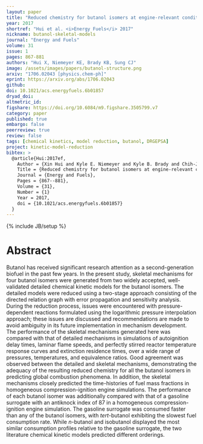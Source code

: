 ```yaml
---
layout: paper
title: "Reduced chemistry for butanol isomers at engine-relevant conditions"
year: 2017
shortref: "Hui et al. <i>Energy Fuels</i> 2017"
nickname: butanol-skeletal-models
journal: "Energy and Fuels"
volume: 31
issue: 1
pages: 867-881
authors: "Hui X, Niemeyer KE, Brady KB, Sung CJ"
image: /assets/images/papers/butanol-structure.png
arxiv: "1706.02043 [physics.chem-ph]"
eprint: https://arxiv.org/abs/1706.02043
github:
doi: 10.1021/acs.energyfuels.6b01857
dryad_doi:
altmetric_id:
figshare: https://doi.org/10.6084/m9.figshare.3505799.v7
category: paper
published: true
embargo: false
peerreview: true
review: false
tags: [chemical kinetics, model reduction, butanol, DRGEPSA]
project: kinetic-model-reduction
bibtex: >
  @article{Hui:2017ef,
    Author = {Xin Hui and Kyle E. Niemeyer and Kyle B. Brady and Chih-Jen Sung},
    Title = {Reduced chemistry for butanol isomers at engine-relevant conditions},
    Journal = {Energy and Fuels},
    Pages = {867--881},
    Volume = {31},
    Number = {1}
    Year = 2017,
    doi = {10.1021/acs.energyfuels.6b01857}
  }
---
```

{% include JB/setup %}

# Abstract

Butanol has received significant research attention as a second-generation biofuel in the past few years. In the present study, skeletal mechanisms for four butanol isomers were generated from two widely accepted, well-validated detailed chemical kinetic models for the butanol isomers. The detailed models were reduced using a two-stage approach consisting of the directed relation graph with error propagation and sensitivity analysis. During the reduction process, issues were encountered with pressure-dependent reactions formulated using the logarithmic pressure interpolation approach; these issues are discussed and recommendations are made to avoid ambiguity in its future implementation in mechanism development. The performance of the skeletal mechanisms generated here was compared with that of detailed mechanisms in simulations of autoignition delay times, laminar flame speeds, and perfectly stirred reactor temperature response curves and extinction residence times, over a wide range of pressures, temperatures, and equivalence ratios. Good agreement was observed between the detailed and skeletal mechanisms, demonstrating the adequacy of the resulting reduced chemistry for all the butanol isomers in predicting global combustion phenomena. In addition, the skeletal mechanisms closely predicted the time-histories of fuel mass fractions in homogeneous compression-ignition engine simulations. The performance of each butanol isomer was additionally compared with that of a gasoline surrogate with an antiknock index of 87 in a homogeneous compression-ignition engine simulation. The gasoline surrogate was consumed faster than any of the butanol isomers, with *tert*-butanol exhibiting the slowest fuel consumption rate. While *n*-butanol and isobutanol displayed the most similar consumption profiles relative to the gasoline surrogate, the two literature chemical kinetic models predicted different orderings.
